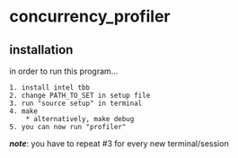 # concurrency_profiler


## installation
in order to run this program...

    1. install intel tbb
    2. change PATH_TO_SET in setup file
    3. run "source setup" in terminal
    4. make
        * alternatively, make debug
    5. you can now run "profiler"


**_note_**: you have to repeat #3 for every new terminal/session
